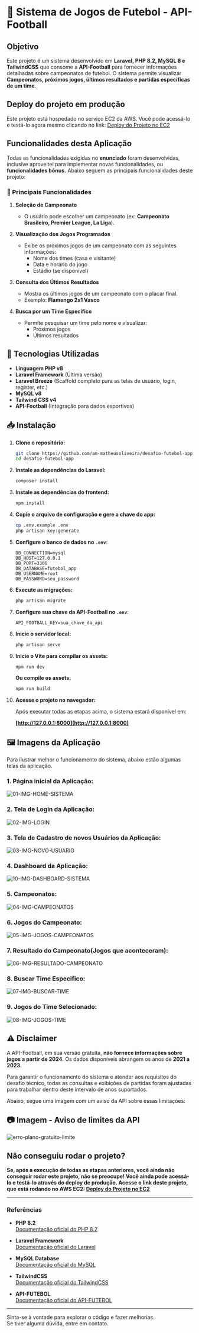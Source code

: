# 📌 Sistema de Jogos de Futebol - API-Football

## Objetivo

Este projeto é um sistema desenvolvido em **Laravel, PHP 8.2, MySQL 8 e TailwindCSS** que consome a **API-Football** para fornecer informações detalhadas sobre campeonatos de futebol. O sistema permite visualizar **Campeonatos, próximos jogos, últimos resultados e partidas específicas de um time**.

## Deploy do projeto em produção
Este projeto está hospedado no serviço EC2 da AWS. Você pode acessá-lo e testá-lo agora mesmo clicando no link: [Deploy do Projeto no EC2](https://tinyurl.com/desafio-futebol-app)

## Funcionalidades desta Aplicação
Todas as funcionalidades exigidas no **enunciado** foram desenvolvidas, inclusive aproveitei para implementar novas funcionalidades, ou **funcionalidades bônus.** Abaixo seguem as principais funcionalidades deste projeto:

### 🎯 Principais Funcionalidades

1. **Seleção de Campeonato**

   - O usuário pode escolher um campeonato (ex: **Campeonato Brasileiro, Premier League, La Liga**).

2. **Visualização dos Jogos Programados**

   - Exibe os próximos jogos de um campeonato com as seguintes informações:
     - Nome dos times (casa e visitante)
     - Data e horário do jogo
     - Estádio (se disponível)

3. **Consulta dos Últimos Resultados**

   - Mostra os últimos jogos de um campeonato com o placar final.
   - Exemplo: **Flamengo 2x1 Vasco**

4. **Busca por um Time Específico**

   - Permite pesquisar um time pelo nome e visualizar:
     - Próximos jogos
     - Últimos resultados

## 🚀 Tecnologias Utilizadas
- **Linguagem PHP v8**
- **Laravel Framework** (Última versão)
- **Laravel Breeze** (Scaffold completo para as telas de usuário, login, register, etc.)
- **MySQL v8**
- **Tailwind CSS v4**
- **API-Football** (Integração para dados esportivos)

## 📥 Instalação

1. **Clone o repositório:**

   ```sh
   git clone https://github.com/am-matheusoliveira/desafio-futebol-app.git
   cd desafio-futebol-app
   ```

2. **Instale as dependências do Laravel:**

   ```sh
   composer install
   ```

3. **Instale as dependências do frontend:**

   ```sh
   npm install
   ```

4. **Copie o arquivo de configuração e gere a chave do app:**

   ```sh
   cp .env.example .env
   php artisan key:generate
   ```

5. **Configure o banco de dados no `.env`**:

   ```env
   DB_CONNECTION=mysql
   DB_HOST=127.0.0.1
   DB_PORT=3306
   DB_DATABASE=futebol_app
   DB_USERNAME=root
   DB_PASSWORD=seu_password
   ```

6. **Execute as migrações:**

   ```sh
   php artisan migrate
   ```

7. **Configure sua chave da API-Football no `.env`**:

   ```env
   API_FOOTBALL_KEY=sua_chave_da_api
   ```

8. **Inicie o servidor local:**

   ```sh
   php artisan serve
   ```

9. **Inicie o Vite para compilar os assets:**

   ```sh
   npm run dev
   ```
   **Ou compile os assets:**
   
    ```sh
    npm run build
    ```   

10. **Acesse o projeto no navegador:**
   
    Após executar todas as etapas acima, o sistema estará disponível em:
   
    **[http://127.0.0.1:8000](http://127.0.0.1:8000)**

## 🖼️ Imagens da Aplicação

Para ilustrar melhor o funcionamento do sistema, abaixo estão algumas telas da aplicação.

### 1. Página inicial da Aplicação:

![01-IMG-HOME-SISTEMA](https://github.com/user-attachments/assets/e2bd97ce-eb5f-4653-8c9a-eeda1e53caa9)

### 2. Tela de Login da Aplicação:

![02-IMG-LOGIN](https://github.com/user-attachments/assets/48df4a0b-7922-4402-bd56-c00f04025abd)

### 3. Tela de Cadastro de novos Usuários da Aplicação:

![03-IMG-NOVO-USUARIO](https://github.com/user-attachments/assets/880b9549-d116-4fb0-9a88-5ca004fa050c)

### 4. Dashboard da Aplicação:

![10-IMG-DASHBOARD-SISTEMA](https://github.com/user-attachments/assets/1ed3edd0-6d29-437b-a653-4818f385c80d)

### 5. Campeonatos:

![04-IMG-CAMPEONATOS](https://github.com/user-attachments/assets/a89e1ed8-e3a3-4963-91d6-258ace83c9c7)

### 6. Jogos do Campeonato:

![05-IMG-JOGOS-CAMPEONATOS](https://github.com/user-attachments/assets/4d0df645-a240-4807-b452-055479a0ba8b)

### 7. Resultado do Campeonato(Jogos que aconteceram):

![06-IMG-RESULTADO-CAMPEONATO](https://github.com/user-attachments/assets/f67d7024-c712-42c1-95d9-5dc290850c9f)

### 8. Buscar Time Especifico:

![07-IMG-BUSCAR-TIME](https://github.com/user-attachments/assets/b3235bb0-d48b-486d-b5e8-f3aae51b25f0)

### 9. Jogos do Time Selecionado:

![08-IMG-JOGOS-TIME](https://github.com/user-attachments/assets/bddd268a-1f4d-4d67-8a1b-ccccd019257d)

## ⚠️ Disclaimer

A API-Football, em sua versão gratuita, **não fornece informações sobre jogos a partir de 2024**. Os dados disponíveis abrangem os anos de **2021 a 2023**. 

Para garantir o funcionamento do sistema e atender aos requisitos do desafio técnico, todas as consultas e exibições de partidas foram ajustadas para trabalhar dentro deste intervalo de anos suportados. 

Abaixo, segue uma imagem com um aviso da API sobre essas limitações:

## 📷 Imagem - Aviso de limites da API
![erro-plano-gratuito-limite](https://github.com/user-attachments/assets/489a62a4-2d40-4c85-a9e3-e656792bccba)

## Não conseguiu rodar o projeto? 
<b>Se, após a execução de todas as etapas anteriores, você ainda não conseguir rodar este projeto, não se preocupe! Você ainda pode acessá-lo e testá-lo através do deploy de produção. Acesse o link deste projeto, que está rodando no AWS EC2: [Deploy do Projeto no EC2](https://tinyurl.com/desafio-futebol-app)</b>

---
### Referências

- **PHP 8.2**  
  [Documentação oficial do PHP 8.2](https://www.php.net/releases/8.2/)

- **Laravel Framework**  
  [Documentação oficial do Laravel](https://laravel.com/docs)

- **MySQL Database**  
  [Documentação oficial do MySQL](https://dev.mysql.com/doc/refman/8.0/en/)

- **TailwindCSS**  
  [Documentação oficial do TailwindCSS](https://tailwindcss.com/docs/installation/using-vite)

- **API-FUTEBOL**  
  [Documentação oficial do API-FUTEBOL](https://www.api-football.com/documentation-v3)
  
---
Sinta-se à vontade para explorar o código e fazer melhorias.<br>
Se tiver alguma dúvida, entre em contato.
